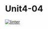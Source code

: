 # Unit4-04
 [![linter](https://github.com/dylan-stepa/Unit4-04/workflows/linter/badge.svg)](https://github.com/marketplace/actions/super-linter)  
